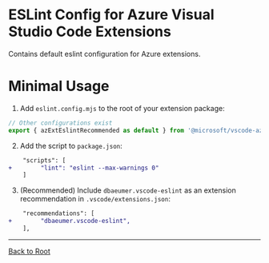 # ESLint Config for Azure Visual Studio Code Extensions

Contains default eslint configuration for Azure extensions.

# Minimal Usage

1. Add `eslint.config.mjs` to the root of your extension package:
```js
// Other configurations exist
export { azExtEslintRecommended as default } from '@microsoft/vscode-azext-eng/eslint';
```

2. Add the script to `package.json`:
```diff
    "scripts": [
+        "lint": "eslint --max-warnings 0"
    ]
```

3. (Recommended) Include `dbaeumer.vscode-eslint` as an extension recommendation in `.vscode/extensions.json`:
```diff
    "recommendations": [
+        "dbaeumer.vscode-eslint",
    ],
```

---

[Back to Root](../../README.md)
